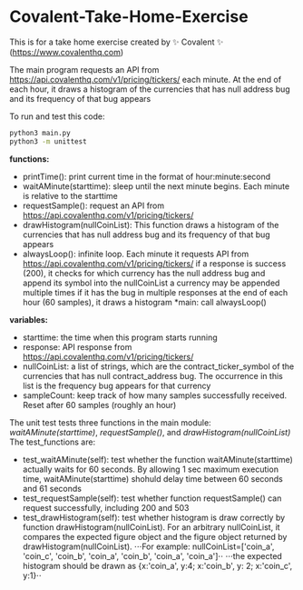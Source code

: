 # Covalent-Take-Home-Exercise
This is for a take home exercise created by :sparkles: Covalent :sparkles: (https://www.covalenthq.com)


The main program requests an API from https://api.covalenthq.com/v1/pricing/tickers/ each minute.
At the end of each hour, it draws a histogram of the currencies that has null address bug and its frequency of that bug appears


To run and test this code:
```bash
python3 main.py
python3 -m unittest
```

**functions:**
* printTime(): print current time in the format of hour:minute:second
* waitAMinute(starttime): sleep until the next minute begins. Each minute is relative to the starttime
* requestSample(): request an API from https://api.covalenthq.com/v1/pricing/tickers/
* drawHistogram(nullCoinList): This function draws a histogram of the currencies that has null address bug and its frequency of that bug appears
* alwaysLoop(): infinite loop. Each minute it requests API from https://api.covalenthq.com/v1/pricing/tickers/ if a response is success (200), it checks for which currency has the null address bug and append its symbol into the nullCoinList a currency may be appended multiple times if it has the bug in multiple responses at the end of each hour (60 samples), it draws a histogram 
*main: call alwaysLoop()
    
**variables:**
* starttime: the time when this program starts running
* response: API response from https://api.covalenthq.com/v1/pricing/tickers/
* nullCoinList: a list of strings, which are the contract_ticker_symbol of the currencies that has null contract_address bug. The occurrence in this list is the frequency bug appears for that currency
* sampleCount: keep track of how many samples successfully received. Reset after 60 samples (roughly an hour)


The unit test tests three functions in the main module: *waitAMinute(starttime)*, *requestSample()*, and *drawHistogram(nullCoinList)*
The test_functions are:
* test_waitAMinute(self): test whether the function waitAMinute(starttime) actually waits for 60 seconds. By allowing 1 sec maximum execution time, waitAMinute(starttime) shohuld delay time between 60 seconds and 61 seconds
* test_requestSample(self): test whether function requestSample() can request successfully, including 200 and 503
* test_drawHistogram(self): test whether histogram is draw correctly by function drawHistogram(nullCoinList). For an arbitrary nullCoinList, it compares the expected figure object and the figure object returned by drawHistogram(nullCoinList). 
⋅⋅⋅For example: nullCoinList=['coin_a', 'coin_c', 'coin_b', 'coin_a', 'coin_b', 'coin_a', 'coin_a']⋅⋅
⋅⋅⋅the expected histogram should be drawn as {x:'coin_a', y:4;  x:'coin_b', y: 2;  x:'coin_c', y:1}⋅⋅
